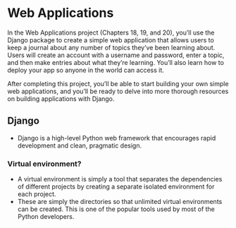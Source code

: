 # Web Applications 

In the Web Applications project (Chapters 18, 19, and 20), you’ll use the Django package to create a simple web application that allows users to keep a journal about any number of topics they’ve been learning about. Users will create an account with a username and password, enter a topic, and then make entries about what they’re learning. You’ll also learn how to deploy your app so anyone in the world can access it.

After completing this project, you’ll be able to start building your own simple web applications, and you’ll be ready to delve into more thorough resources on building applications with Django.

## Django
- Django is a high-level Python web framework that encourages rapid development and clean, pragmatic design.

### Virtual environment?
- A virtual environment is simply a tool that separates the dependencies of different projects by creating a separate isolated environment for each project.
- These are simply the directories so that unlimited virtual environments can be created. This is one of the popular tools used by most of the Python developers.
